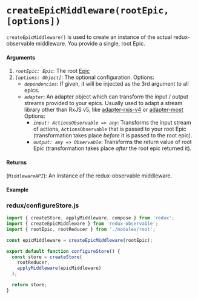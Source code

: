 # `createEpicMiddleware(rootEpic, [options])`

`createEpicMiddleware()` is used to create an instance of the actual redux-observable middleware. You provide a single, root Epic.

#### Arguments

1. *`rootEpic: Epic`*: The root [Epic](../basics/Epics.md)
2. *`[options: Object]`*: The optional configuration. Options:
    * *`dependencies`*: If given, it will be injected as the 3rd argument to all epics.
    * *`adapter`*: An adapter object which can transform the input / output streams provided to your epics. Usually used to adapt a stream library other than RxJS v5, like [adapter-rxjs-v4](https://github.com/redux-observable/redux-observable-adapter-rxjs-v4) or [adapter-most](https://github.com/redux-observable/redux-observable-adapter-most) Options:
       * *`input: ActionsObservable => any`*: Transforms the input stream of actions, `ActionsObservable` that is passed to your root Epic (transformation takes place *before* it is passed to the root epic).
       * *`output: any => Observable`*: Transforms the return value of root Epic (transformation takes place *after* the root epic returned it).

#### Returns

(*`MiddlewareAPI`*): An instance of the redux-observable middleware.

#### Example

### redux/configureStore.js

```js
import { createStore, applyMiddleware, compose } from 'redux';
import { createEpicMiddleware } from 'redux-observable';
import { rootEpic, rootReducer } from './modules/root';

const epicMiddleware = createEpicMiddleware(rootEpic);

export default function configureStore() {
  const store = createStore(
    rootReducer,
	applyMiddleware(epicMiddleware)
  );

  return store;
}
```
